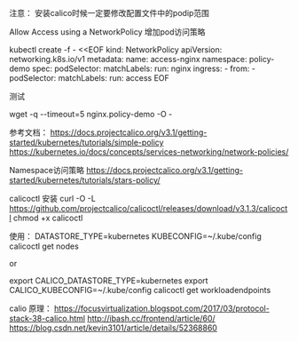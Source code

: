 注意： 安装calico时候一定要修改配置文件中的podip范围

Allow Access using a NetworkPolicy
增加pod访问策略

kubectl create -f - <<EOF
kind: NetworkPolicy
apiVersion: networking.k8s.io/v1
metadata:
  name: access-nginx
  namespace: policy-demo
spec:
  podSelector:
    matchLabels:
      run: nginx
  ingress:
    - from:
      - podSelector:
          matchLabels:
            run: access
EOF

测试

wget -q --timeout=5 nginx.policy-demo -O -

参考文档：
https://docs.projectcalico.org/v3.1/getting-started/kubernetes/tutorials/simple-policy
https://kubernetes.io/docs/concepts/services-networking/network-policies/


Namespace访问策略
https://docs.projectcalico.org/v3.1/getting-started/kubernetes/tutorials/stars-policy/

calicoctl 安装
curl -O -L https://github.com/projectcalico/calicoctl/releases/download/v3.1.3/calicoctl
chmod +x calicoctl

使用：
DATASTORE_TYPE=kubernetes KUBECONFIG=~/.kube/config calicoctl get nodes

or

export CALICO_DATASTORE_TYPE=kubernetes
export CALICO_KUBECONFIG=~/.kube/config
calicoctl get workloadendpoints

calio 原理：
https://focusvirtualization.blogspot.com/2017/03/protocol-stack-38-calico.html
http://ibash.cc/frontend/article/60/
https://blog.csdn.net/kevin3101/article/details/52368860
